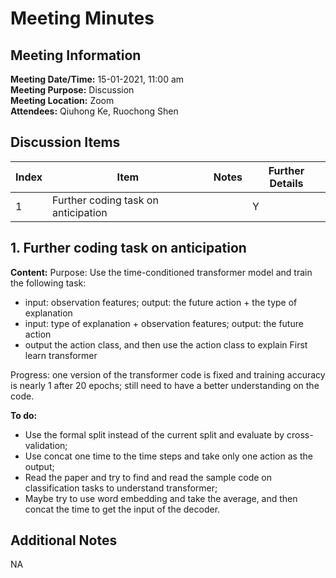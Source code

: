 # Meeting Minutes
## Meeting Information
**Meeting Date/Time:** 15-01-2021, 11:00 am <br>
**Meeting Purpose:** Discussion <br>
**Meeting Location:** Zoom <br>
**Attendees:** Qiuhong Ke, Ruochong Shen


## Discussion Items
Index | Item | Notes | Further Details |
---- | ---- | ---- | ---- |
1 | Further coding task on anticipation |  | Y |

## 1. Further coding task on anticipation
**Content:** 
Purpose: Use the time-conditioned transformer model and train the following task: 
- input:  observation features; output: the future action + the type of explanation
- input:  type of explanation + observation features; output: the future action
- output the action class, and then use the action class to explain First learn transformer

Progress: one version of the transformer code is fixed and training accuracy is nearly 1 after 20 epochs; still need to have a better understanding on the code.

**To do:** 
 - Use the formal split instead of the current split and evaluate by cross-validation;
 - Use concat one time to the time steps and take only one action as the output;
 - Read the paper and try to find and read the sample code on classification tasks to understand transformer;
 - Maybe try to use word embedding and take the average, and then concat the time to get the input of the decoder.
 
## Additional Notes
NA
